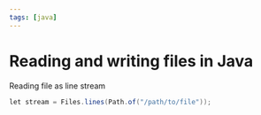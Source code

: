 ```yaml
---
tags: [java]
---
```


# Reading and writing files in Java

Reading file as line stream

```java
let stream = Files.lines(Path.of("/path/to/file"));
```